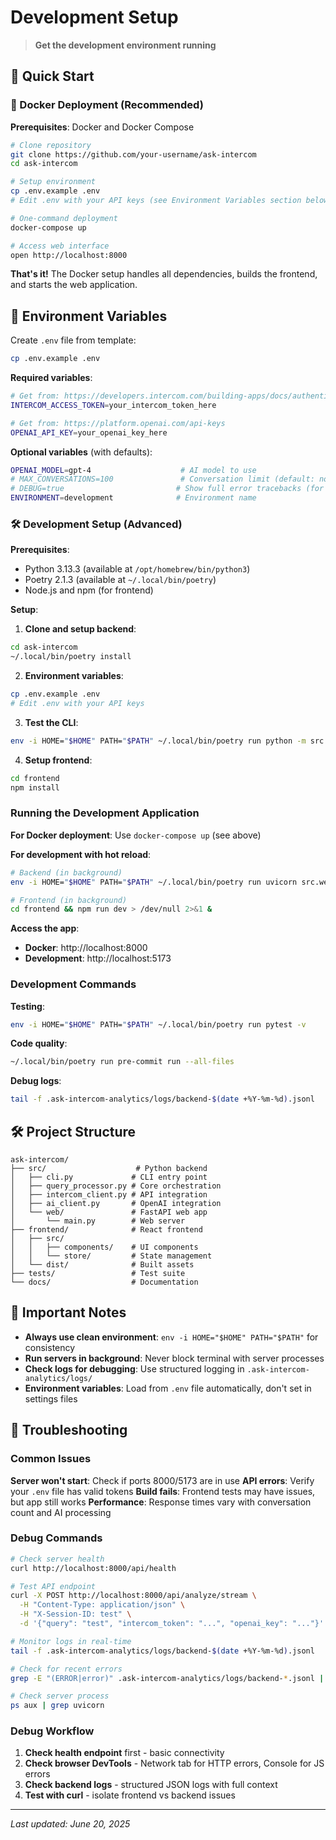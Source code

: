 # Development Setup

> **Get the development environment running**

## 🚀 Quick Start

### 🐳 Docker Deployment (Recommended)

**Prerequisites**: Docker and Docker Compose

```bash
# Clone repository
git clone https://github.com/your-username/ask-intercom
cd ask-intercom

# Setup environment
cp .env.example .env
# Edit .env with your API keys (see Environment Variables section below)

# One-command deployment
docker-compose up

# Access web interface
open http://localhost:8000
```

**That's it!** The Docker setup handles all dependencies, builds the frontend, and starts the web application.

## 🔧 Environment Variables

Create `.env` file from template:
```bash
cp .env.example .env
```

**Required variables**:
```bash
# Get from: https://developers.intercom.com/building-apps/docs/authentication-types#how-to-get-your-access-token
INTERCOM_ACCESS_TOKEN=your_intercom_token_here

# Get from: https://platform.openai.com/api-keys  
OPENAI_API_KEY=your_openai_key_here
```

**Optional variables** (with defaults):
```bash
OPENAI_MODEL=gpt-4                    # AI model to use
# MAX_CONVERSATIONS=100               # Conversation limit (default: no limit)
# DEBUG=true                         # Show full error tracebacks (for debugging)
ENVIRONMENT=development              # Environment name
```

### 🛠️ Development Setup (Advanced)

**Prerequisites**:
- Python 3.13.3 (available at `/opt/homebrew/bin/python3`)
- Poetry 2.1.3 (available at `~/.local/bin/poetry`)
- Node.js and npm (for frontend)

**Setup**:

1. **Clone and setup backend**:
```bash
cd ask-intercom
~/.local/bin/poetry install
```

2. **Environment variables**:
```bash
cp .env.example .env
# Edit .env with your API keys
```

3. **Test the CLI**:
```bash
env -i HOME="$HOME" PATH="$PATH" ~/.local/bin/poetry run python -m src.cli "show me issues from the last 24 hours"
```

4. **Setup frontend**:
```bash
cd frontend
npm install
```

### Running the Development Application

**For Docker deployment**: Use `docker-compose up` (see above)

**For development with hot reload**:
```bash
# Backend (in background)
env -i HOME="$HOME" PATH="$PATH" ~/.local/bin/poetry run uvicorn src.web.main:app --host 0.0.0.0 --port 8000 --reload > server.log 2>&1 &

# Frontend (in background)  
cd frontend && npm run dev > /dev/null 2>&1 &
```

**Access the app**: 
- **Docker**: http://localhost:8000
- **Development**: http://localhost:5173

### Development Commands

**Testing**:
```bash
env -i HOME="$HOME" PATH="$PATH" ~/.local/bin/poetry run pytest -v
```

**Code quality**:
```bash
~/.local/bin/poetry run pre-commit run --all-files
```

**Debug logs**:
```bash
tail -f .ask-intercom-analytics/logs/backend-$(date +%Y-%m-%d).jsonl
```

## 🛠️ Project Structure

```
ask-intercom/
├── src/                    # Python backend
│   ├── cli.py             # CLI entry point
│   ├── query_processor.py # Core orchestration
│   ├── intercom_client.py # API integration
│   ├── ai_client.py       # OpenAI integration
│   └── web/               # FastAPI web app
│       └── main.py        # Web server
├── frontend/              # React frontend
│   ├── src/
│   │   ├── components/    # UI components
│   │   └── store/         # State management
│   └── dist/              # Built assets
├── tests/                 # Test suite
└── docs/                  # Documentation
```

## 🔧 Important Notes

- **Always use clean environment**: `env -i HOME="$HOME" PATH="$PATH"` for consistency
- **Run servers in background**: Never block terminal with server processes
- **Check logs for debugging**: Use structured logging in `.ask-intercom-analytics/logs/`
- **Environment variables**: Load from `.env` file automatically, don't set in settings files

## 🐛 Troubleshooting

### Common Issues
**Server won't start**: Check if ports 8000/5173 are in use
**API errors**: Verify your `.env` file has valid tokens
**Build fails**: Frontend tests may have issues, but app still works
**Performance**: Response times vary with conversation count and AI processing

### Debug Commands
```bash
# Check server health
curl http://localhost:8000/api/health

# Test API endpoint
curl -X POST http://localhost:8000/api/analyze/stream \
  -H "Content-Type: application/json" \
  -H "X-Session-ID: test" \
  -d '{"query": "test", "intercom_token": "...", "openai_key": "..."}'

# Monitor logs in real-time
tail -f .ask-intercom-analytics/logs/backend-$(date +%Y-%m-%d).jsonl

# Check for recent errors
grep -E "(ERROR|error)" .ask-intercom-analytics/logs/backend-*.jsonl | tail -5

# Check server process
ps aux | grep uvicorn
```

### Debug Workflow
1. **Check health endpoint** first - basic connectivity
2. **Check browser DevTools** - Network tab for HTTP errors, Console for JS errors
3. **Check backend logs** - structured JSON logs with full context
4. **Test with curl** - isolate frontend vs backend issues

---

*Last updated: June 20, 2025*

